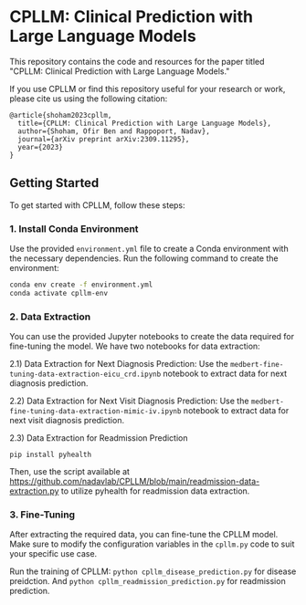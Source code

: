 # CPLLM: Clinical Prediction with Large Language Models

This repository contains the code and resources for the paper titled "CPLLM: Clinical Prediction with Large Language Models."

If you use CPLLM or find this repository useful for your research or work, please cite us using the following citation:
```
@article{shoham2023cpllm,
  title={CPLLM: Clinical Prediction with Large Language Models},
  author={Shoham, Ofir Ben and Rappoport, Nadav},
  journal={arXiv preprint arXiv:2309.11295},
  year={2023}
}
```

## Getting Started

To get started with CPLLM, follow these steps:

### 1. Install Conda Environment

Use the provided `environment.yml` file to create a Conda environment with the necessary dependencies. Run the following command to create the environment:

```bash
conda env create -f environment.yml
conda activate cpllm-env
```

### 2. Data Extraction
You can use the provided Jupyter notebooks to create the data required for fine-tuning the model. We have two notebooks for data extraction:

2.1) Data Extraction for Next Diagnosis Prediction:
Use the `medbert-fine-tuning-data-extraction-eicu_crd.ipynb` notebook to extract data for next diagnosis prediction.

2.2) Data Extraction for Next Visit Diagnosis Prediction:
Use the `medbert-fine-tuning-data-extraction-mimic-iv.ipynb` notebook to extract data for next visit diagnosis prediction.

2.3) Data Extraction for Readmission Prediction

`pip install pyhealth`

Then, use the script available at https://github.com/nadavlab/CPLLM/blob/main/readmission-data-extraction.py to utilize pyhealth for readmission data extraction.

### 3. Fine-Tuning
After extracting the required data, you can fine-tune the CPLLM model. Make sure to modify the configuration variables in the `cpllm.py` code to suit your specific use case.

Run the training of CPLLM:
`python cpllm_disease_prediction.py` for disease preidction. And `python cpllm_readmission_prediction.py` for readmission prediction.


